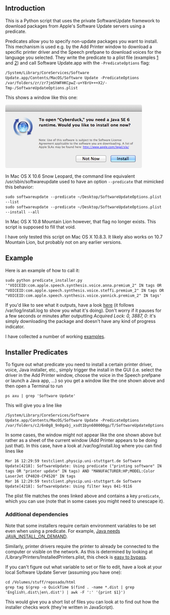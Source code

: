 ## Introduction

This is a Python script that uses the private SoftwareUpdate framework to download packages from Apple's Software Update servers using a predicate.

Predicates allow you to specify non-update packages you want to install. This mechanism is used e.g. by the Add Printer window to download a specific printer driver and the Speech prefpane to download voices for the language you selected. They write the predicate to a plist file (examples [1](docs/SUO1.plist) and [2](docs/SUO2.plist)) and call Software Update.app with the `-PredicateOptions` flag:

	/System/Library/CoreServices/Software Update.app/Contents/MacOS/Software Update -PredicateOptions /var/folders/zr/zr7jmShWFHKCpwZ-u+Y8rU+++X2/-Tmp-/SoftwareUpdateOptions.plist

This shows a window like this one:

![To open Cyberduck, you need a Java SE 6 runtime. Would you like to install one now?](docs/SoftwareUpdate.png)

In Mac OS X 10.6 Snow Leopard, the command line equivalent /usr/sbin/softwareupdate used to have an option `--predicate` that mimicked this behavior:

	sudo softwareupdate --predicate ~/Desktop/SoftwareUpdateOptions.plist --list
	sudo softwareupdate --predicate ~/Desktop/SoftwareUpdateOptions.plist --install --all

In Mac OS X 10.8 Mountain Lion however, that flag no longer exists. This script is supposed to fill that void.

I have only tested this script on Mac OS X 10.8.3. It likely also works on 10.7 Mountain Lion, but probably not on any earlier versions.

## Example

Here is an example of how to call it:

	sudo python predicate_installer.py '"VOICEID:com.apple.speech.synthesis.voice.anna.premium_2" IN tags OR "VOICEID:com.apple.speech.synthesis.voice.steffi.premium_2" IN tags OR "VOICEID:com.apple.speech.synthesis.voice.yannick.premium_2" IN tags'

If you'd like to see what it outputs, have a look [here](docs/log.txt) (it follows /var/log/install.log to show you what it's doing). Don't worry if it pauses for a few seconds or minutes after outputting _Acquired Lock: 0, 3887, 0_: it's simply downloading the package and doesn't have any kind of progress indicator.

I have collected a number of working [examples](examples).

## Installer Predicates

To figure out what predicate you need to install a certain printer driver, voice, Java installer, etc., simply trigger the install in the GUI (i.e. select the driver in the Add Printer window, choose the voice in the Speech prefpane or launch a Java app, ...) so you get a window like the one shown above and then open a Terminal to run

	ps axu | grep 'Software Update'

This will give you a line like 

	/System/Library/CoreServices/Software Update.app/Contents/MacOS/Software Update -PredicateOptions /var/folders/c2/6n0g8_9n0gxbj_xsdt1byn600000gp/T/SoftwareUpdateOptions.plist

In some cases, the window might not appear like the one shown above but rather as a sheet of the current window (Add Printer appears to be doing just that). In this case, have a look at /var/log/install.log where you can find lines like

	Mar 16 12:29:59 testclient.physcip.uni-stuttgart.de Software Update[4218]: SoftwareUpdate: Using predicate ("printing software" IN tags OR "printer update" IN tags) AND "MANUFACTURER:HP;MODEL:Color LaserJet CP4020-CP4520" IN tags
	Mar 16 12:29:59 testclient.physcip.uni-stuttgart.de Software Update[4218]: SoftwareUpdate: Using filter keys 041-9116

The plist file matches the ones linked above and contains a key `predicate`, which you can use (note that in some cases you might need to unescape it).

### Additional dependencies

Note that some installers require certain environment variables to be set even when using a predicate.
For example, [Java needs JAVA_INSTALL_ON_DEMAND](examples/install_java.py).

Similarly, printer drivers require the printer to already be connected to the computer or visible on the network. As this is determined by looking at /Library/Printers/InstalledPrinters.plist, this check is [easy to bypass](examples/install_printers.py).

If you can't figure out what variable to set or file to edit, have a look at your local Software Update Server (assuming you have one):

	cd /Volumes/stuff/reposado/html
	grep tag $(grep -o QuickTime $(find . -name *.dist | grep 'English\.dist\|en\.dist') | awk -F ':' '{print $1}')

This would give you a short list of files you can look at to find out how the installer checks work (they're written in JavaScript).